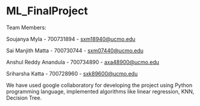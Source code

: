 # ML_FinalProject

Team Members:

Soujanya Myla - 700731894 - sxm18940@ucmo.edu

Sai Manjith Matta - 700730744 - sxm07440@ucmo.edu

Anshul Reddy Anandula - 700734890 - axa48900@ucmo.edu

Sriharsha Katta - 700728960 - sxk89600@ucmo.edu

We have used google collaboratory for developing the project using Python programming language, implemented algorithms like linear regression, KNN, Decision Tree.
